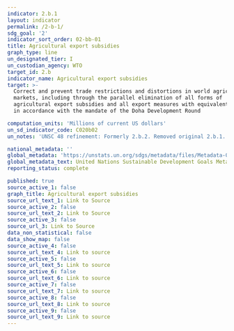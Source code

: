 ```yaml
---
indicator: 2.b.1
layout: indicator
permalink: /2-b-1/
sdg_goal: '2'
indicator_sort_order: 02-bb-01
title: Agricultural export subsidies
graph_type: line
un_designated_tier: I
un_custodian_agency: WTO
target_id: 2.b
indicator_name: Agricultural export subsidies
target: >-
  Correct and prevent trade restrictions and distortions in world agricultural
  markets, including through the parallel elimination of all forms of
  agricultural export subsidies and all export measures with equivalent effect,
  in accordance with the mandate of the Doha Development Round

computation_units: 'Millions of current US dollars'
un_sd_indicator_code: C020b02
un_notes: 'UNSC 48 refinement: Formerly 2.b.2. Removed original 2.b.1.'

national_metadata: ''
global_metadata: 'https://unstats.un.org/sdgs/metadata/files/Metadata-02-0B-01.pdf'
global_metadata_text: United Nations Sustainable Development Goals Metadata (pdf 232kB)
reporting_status: complete

published: true
source_active_1: false
graph_title: Agricultural export subsidies
source_url_text_1: Link to Source
source_active_2: false
source_url_text_2: Link to Source
source_active_3: false
source_url_3: Link to Source
data_non_statistical: false
data_show_map: false
source_active_4: false
source_url_text_4: Link to source
source_active_5: false
source_url_text_5: Link to source
source_active_6: false
source_url_text_6: Link to source
source_active_7: false
source_url_text_7: Link to source
source_active_8: false
source_url_text_8: Link to source
source_active_9: false
source_url_text_9: Link to source
---
```

